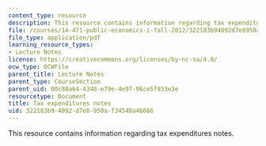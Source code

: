 ```yaml
---
content_type: resource
description: This resource contains information regarding tax expenditures notes.
file: /courses/14-471-public-economics-i-fall-2012/322183b94092d7e8950af34548a46066_MIT14_471F12_tax_expend.pdf
file_type: application/pdf
learning_resource_types:
- Lecture Notes
license: https://creativecommons.org/licenses/by-nc-sa/4.0/
ocw_type: OCWFile
parent_title: Lecture Notes
parent_type: CourseSection
parent_uid: 00c88a64-4348-e79e-4e97-96ce5f933e3e
resourcetype: Document
title: Tax expenditures notes
uid: 322183b9-4092-d7e8-950a-f34548a46066
---
```

This resource contains information regarding tax expenditures notes.